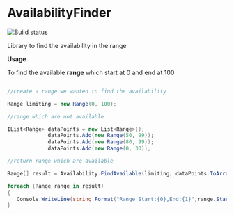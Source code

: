 # AvailabilityFinder

[![Build status](https://ci.appveyor.com/api/projects/status/06kcynwd3888l432/branch/master?svg=true)](https://ci.appveyor.com/project/SunMaungOo/availabilityfinder/branch/master)


Library to find the availability in the range

**Usage**

To find the available **range** which start at 0 and end at 100

```c#

//create a range we wanted to find the availability

Range limiting = new Range(0, 100);

//range which are not available

IList<Range> dataPoints = new List<Range>();
             dataPoints.Add(new Range(50, 99));
             dataPoints.Add(new Range(80, 99));
             dataPoints.Add(new Range(0, 30));

//return range which are available

Range[] result = Availability.FindAvailable(limiting, dataPoints.ToArray());

foreach (Range range in result)
{
   Console.WriteLine(string.Format("Range Start:{0},End:{1}",range.Start,range.End));
}

```
